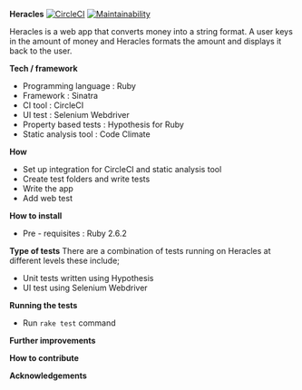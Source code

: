 **Heracles** 
[![CircleCI](https://circleci.com/gh/skambo/heracles/tree/master.svg?style=svg)](https://circleci.com/gh/skambo/heracles/tree/master)
[![Maintainability](https://api.codeclimate.com/v1/badges/52b71c66875df2dbfd4e/maintainability)](https://codeclimate.com/github/skambo/heracles/maintainability)


Heracles is a web app that converts money into a string format. A user keys in the amount of money  and Heracles formats the amount and displays it back to the user.
 
**Tech / framework** 
- Programming language : Ruby 
- Framework : Sinatra 
- CI tool : CircleCI
- UI test : Selenium Webdriver
- Property based tests : Hypothesis for Ruby
- Static analysis tool : Code Climate 

**How**
 - Set up integration for CircleCI and static analysis tool
 - Create test folders and write tests
 - Write the app
 - Add web test
 
**How to install**
 - Pre - requisites : Ruby 2.6.2

**Type of tests**
There are a combination of tests running on Heracles at different levels these include;
 - Unit tests written using Hypothesis
 - UI test using Selenium Webdriver


**Running the tests**
 - Run `rake test` command 

**Further improvements**


**How to contribute**


**Acknowledgements**
